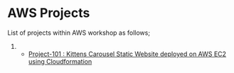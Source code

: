 # AWS Projects

List of projects within AWS workshop as follows;

1. - [Project-101 : Kittens Carousel Static Website deployed on AWS EC2 using Cloudformation](./Project-101-kittens-carousel-static-website-ec2/README.md)

<!-- 2. - [Project-001 : Roman Numerals Converter Application (Python Flask) deployed on AWS EC2 with Cloudformation](./Project-001-Roman-Numerals-Converter/README.md) -->
<!--
3. - [Project-004 : Phonebook Application (Python Flask) deployed on AWS Application Load Balancer with Auto Scaling and Relational Database Service using AWS Cloudformation](./Project-004-Phonebook-Application/README.md)

4. - [Project-006 : Kittens Carousel Static Website deployed on AWS Cloudfront, S3 and Route 53 using Cloudformation](./Project-006-kittens-carousel-static-web-s3-cf/README.md)

5. - [Project-503 : Capstone Project Blog Page App (Django) on AWS Environment](./Project-503-Capstone-Project-Blog-Page-App-(Django)-on-AWS-Environment/README.md) -->




